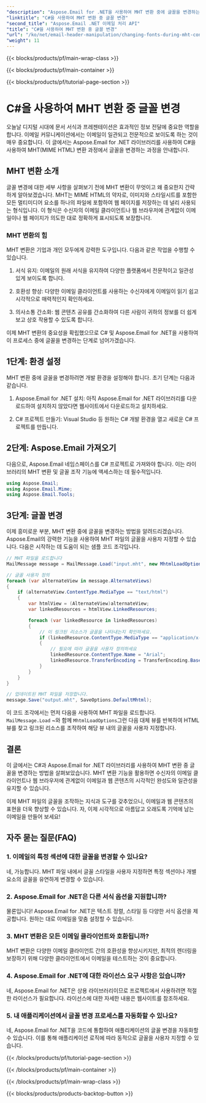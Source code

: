 ```yaml
---
"description": "Aspose.Email for .NET을 사용하여 MHT 변환 중에 글꼴을 변경하는 방법을 알아보세요. 소스 코드가 포함된 단계별 가이드입니다. 이메일 보관 및 문서 관리에 적합합니다."
"linktitle": "C#을 사용하여 MHT 변환 중 글꼴 변경"
"second_title": "Aspose.Email .NET 이메일 처리 API"
"title": "C#을 사용하여 MHT 변환 중 글꼴 변경"
"url": "/ko/net/email-header-manipulation/changing-fonts-during-mht-conversion-using-csharp/"
"weight": 11
---
```


{{< blocks/products/pf/main-wrap-class >}}

{{< blocks/products/pf/main-container >}}

{{< blocks/products/pf/tutorial-page-section >}}

# C#을 사용하여 MHT 변환 중 글꼴 변경


오늘날 디지털 시대에 문서 서식과 프레젠테이션은 효과적인 정보 전달에 중요한 역할을 합니다. 이메일 커뮤니케이션에서는 이메일이 일관되고 전문적으로 보이도록 하는 것이 매우 중요합니다. 이 글에서는 Aspose.Email for .NET 라이브러리를 사용하여 C#을 사용하여 MHT(MIME HTML) 변환 과정에서 글꼴을 변경하는 과정을 안내합니다.

## MHT 변환 소개

글꼴 변경에 대한 세부 사항을 살펴보기 전에 MHT 변환이 무엇이고 왜 중요한지 간략하게 알아보겠습니다. MHT는 MIME HTML의 약자로, 이미지와 스타일시트를 포함한 모든 멀티미디어 요소를 하나의 파일에 포함하여 웹 페이지를 저장하는 데 널리 사용되는 형식입니다. 이 형식은 수신자의 이메일 클라이언트나 웹 브라우저에 관계없이 이메일이나 웹 페이지가 의도한 대로 정확하게 표시되도록 보장합니다.

### MHT 변환의 힘

MHT 변환은 기업과 개인 모두에게 강력한 도구입니다. 다음과 같은 작업을 수행할 수 있습니다.

1. 서식 유지: 이메일의 원래 서식을 유지하여 다양한 플랫폼에서 전문적이고 일관성 있게 보이도록 합니다.

2. 호환성 향상: 다양한 이메일 클라이언트를 사용하는 수신자에게 이메일이 읽기 쉽고 시각적으로 매력적인지 확인하세요.

3. 의사소통 간소화: 웹 콘텐츠 공유를 간소화하여 다른 사람이 귀하의 정보를 더 쉽게 보고 상호 작용할 수 있도록 합니다.

이제 MHT 변환의 중요성을 확립했으므로 C# 및 Aspose.Email for .NET을 사용하여 이 프로세스 중에 글꼴을 변경하는 단계로 넘어가겠습니다.

## 1단계: 환경 설정

MHT 변환 중에 글꼴을 변경하려면 개발 환경을 설정해야 합니다. 초기 단계는 다음과 같습니다.

1. Aspose.Email for .NET 설치: 아직 Aspose.Email for .NET 라이브러리를 다운로드하여 설치하지 않았다면 웹사이트에서 다운로드하고 설치하세요.

2. C# 프로젝트 만들기: Visual Studio 등 원하는 C# 개발 환경을 열고 새로운 C# 프로젝트를 만듭니다.

## 2단계: Aspose.Email 가져오기

다음으로, Aspose.Email 네임스페이스를 C# 프로젝트로 가져와야 합니다. 이는 라이브러리의 MHT 변환 및 글꼴 조작 기능에 액세스하는 데 필수적입니다.

```csharp
using Aspose.Email;
using Aspose.Email.Mime;
using Aspose.Email.Tools;
```

## 3단계: 글꼴 변경

이제 흥미로운 부분, MHT 변환 중에 글꼴을 변경하는 방법을 알려드리겠습니다. Aspose.Email의 강력한 기능을 사용하여 MHT 파일의 글꼴을 사용자 지정할 수 있습니다. 다음은 시작하는 데 도움이 되는 샘플 코드 조각입니다.

```csharp
// MHT 파일을 로드합니다
MailMessage message = MailMessage.Load("input.mht", new MhtmlLoadOptions());

// 글꼴 사용자 정의
foreach (var alternateView in message.AlternateViews)
{
    if (alternateView.ContentType.MediaType == "text/html")
    {
        var htmlView = (AlternateView)alternateView;
        var linkedResources = htmlView.LinkedResources;

        foreach (var linkedResource in linkedResources)
        {
            // 이 링크된 리소스가 글꼴을 나타내는지 확인하세요.
            if (linkedResource.ContentType.MediaType == "application/x-font-ttf")
            {
                // 필요에 따라 글꼴을 사용자 정의하세요
                linkedResource.ContentType.Name = "Arial";
                linkedResource.TransferEncoding = TransferEncoding.Base64;
            }
        }
    }
}

// 업데이트된 MHT 파일을 저장합니다.
message.Save("output.mht", SaveOptions.DefaultMhtml);
```

이 코드 조각에서는 먼저 다음을 사용하여 MHT 파일을 로드합니다. `MailMessage.Load` ~와 함께 `MhtmlLoadOptions`그런 다음 대체 뷰를 반복하여 HTML 뷰를 찾고 링크된 리소스를 조작하여 해당 뷰 내의 글꼴을 사용자 지정합니다.

## 결론

이 글에서는 C#과 Aspose.Email for .NET 라이브러리를 사용하여 MHT 변환 중 글꼴을 변경하는 방법을 살펴보았습니다. MHT 변환 기능을 활용하면 수신자의 이메일 클라이언트나 웹 브라우저에 관계없이 이메일과 웹 콘텐츠의 시각적인 완성도와 일관성을 유지할 수 있습니다.

이제 MHT 파일의 글꼴을 조작하는 지식과 도구를 갖추었으니, 이메일과 웹 콘텐츠의 표현을 더욱 향상할 수 있습니다. 자, 이제 시각적으로 아름답고 오래도록 기억에 남는 이메일을 만들어 보세요!

## 자주 묻는 질문(FAQ)

### 1. 이메일의 특정 섹션에 대한 글꼴을 변경할 수 있나요?

   네, 가능합니다. MHT 파일 내에서 글꼴 스타일을 사용자 지정하면 특정 섹션이나 개별 요소의 글꼴을 유연하게 변경할 수 있습니다.

### 2. Aspose.Email for .NET은 다른 서식 옵션을 지원합니까?

   물론입니다! Aspose.Email for .NET은 텍스트 정렬, 스타일 등 다양한 서식 옵션을 제공합니다. 원하는 대로 이메일을 맞춤 설정할 수 있습니다.

### 3. MHT 변환은 모든 이메일 클라이언트와 호환됩니까?

   MHT 변환은 다양한 이메일 클라이언트 간의 호환성을 향상시키지만, 최적의 렌더링을 보장하기 위해 다양한 클라이언트에서 이메일을 테스트하는 것이 중요합니다.

### 4. Aspose.Email for .NET에 대한 라이선스 요구 사항은 있습니까?

   네, Aspose.Email for .NET은 상용 라이브러리이므로 프로젝트에서 사용하려면 적절한 라이선스가 필요합니다. 라이선스에 대한 자세한 내용은 웹사이트를 참조하세요.

### 5. 내 애플리케이션에서 글꼴 변경 프로세스를 자동화할 수 있나요?

   네, Aspose.Email for .NET을 코드에 통합하여 애플리케이션의 글꼴 변경을 자동화할 수 있습니다. 이를 통해 애플리케이션 로직에 따라 동적으로 글꼴을 사용자 지정할 수 있습니다.

{{< /blocks/products/pf/tutorial-page-section >}}

{{< /blocks/products/pf/main-container >}}

{{< /blocks/products/pf/main-wrap-class >}}

{{< blocks/products/products-backtop-button >}}